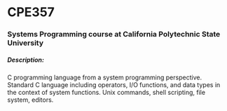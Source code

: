 # CPE357
### Systems Programming course at California Polytechnic State University

##### Description:
C programming language from a system programming perspective. Standard C language including operators, I/O functions, and data types in the context of system functions. Unix commands, shell scripting, file system, editors.
